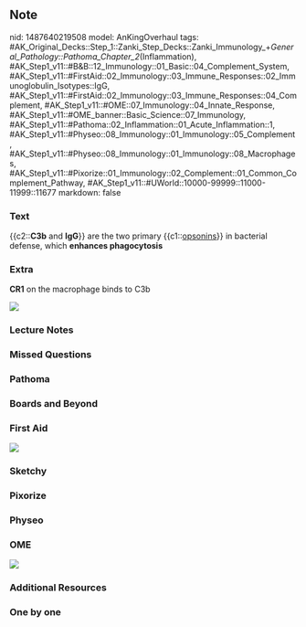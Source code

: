 ## Note
nid: 1487640219508
model: AnKingOverhaul
tags: #AK_Original_Decks::Step_1::Zanki_Step_Decks::Zanki_Immunology_+_General_Pathology::Pathoma_Chapter_2_(Inflammation), #AK_Step1_v11::#B&B::12_Immunology::01_Basic::04_Complement_System, #AK_Step1_v11::#FirstAid::02_Immunology::03_Immune_Responses::02_Immunoglobulin_Isotypes::IgG, #AK_Step1_v11::#FirstAid::02_Immunology::03_Immune_Responses::04_Complement, #AK_Step1_v11::#OME::07_Immunology::04_Innate_Response, #AK_Step1_v11::#OME_banner::Basic_Science::07_Immunology, #AK_Step1_v11::#Pathoma::02_Inflammation::01_Acute_Inflammation::1, #AK_Step1_v11::#Physeo::08_Immunology::01_Immunology::05_Complement, #AK_Step1_v11::#Physeo::08_Immunology::01_Immunology::08_Macrophages, #AK_Step1_v11::#Pixorize::01_Immunology::02_Complement::01_Common_Complement_Pathway, #AK_Step1_v11::#UWorld::10000-99999::11000-11999::11677
markdown: false

### Text
<div>
  <div>
    {{c2::<b>C3b</b> and <b>IgG</b>}} are the two primary
    {{c1::<u>opsonins</u>}} in bacterial defense, which <b>enhances
    phagocytosis</b>
  </div>
</div>

### Extra
<b>CR1</b> on the macrophage binds to C3b
<div><img src="paste-102297531056372.jpg" class="resizer"></div>

### Lecture Notes


### Missed Questions


### Pathoma


### Boards and Beyond


### First Aid
<img src="tmpuRAVva.png">

### Sketchy


### Pixorize


### Physeo


### OME
<div class="ome-widget">
  <a href=
  "https://onlinemeded.org/spa/immunology?ref=anki"><img src=
  "_OME_AnkiFlashcards_Topic_4.png"></a>
</div>

### Additional Resources


### One by one

